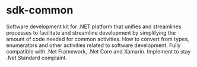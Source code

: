 # sdk-common
 Software development kit for .NET platform that unifies and streamlines processes to facilitate and streamline development by simplifying the amount of code needed for common activities. How to convert from types, enumerators and other activities related to software development. Fully compatible with .Net Framework, .Net Core and Xamarin. Implement to stay .Net Standard complaint.

